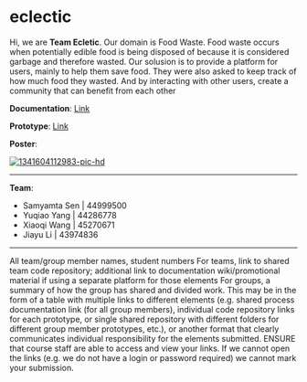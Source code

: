 # eclectic
Hi, we are **Team Ecletic**. Our domain is Food Waste. Food waste occurs when potentially edible food is being disposed of because it is considered garbage and therefore wasted. Our solusion is to provide a platform for users, mainly to help them save food. They were also asked to keep track of how much food they wasted. And by interacting with other users, create a community that can benefit from each other



**Documentation**: [Link](https://github.com/hunture/eclectic/wiki/Concept-Proposal)

**Prototype**: [Link](https://xd.adobe.com/view/18542ebc-f4c1-431f-8645-8b1b69e35fa3-4d07/?fullscreen)

**Poster**: 

<a href="https://ibb.co/KKNCmfc"><img src="https://i.ibb.co/phWCnM6/1341604112983-pic-hd.png" alt="1341604112983-pic-hd" border="0"></a>
*** 

**Team**:
* Samyamta Sen | 44999500
* Yuqiao Yang | 44286778
* Xiaoqi Wang | 45270671
* Jiayu Li | 43974836

***


All team/group member names, student numbers
For teams, link to shared team code repository; additional link to documentation wiki/promotional material if using a separate platform for those elements
For groups, a summary of how the group has shared and divided work. This may be in the form of a table with multiple links to different elements (e.g. shared process documentation link (for all group members), individual code repository links for each prototype, or single shared repository with different folders for different group member prototypes, etc.), or another format that clearly communicates individual responsibility for the elements submitted. 
ENSURE that course staff are able to access and view your links. If we cannot open the links (e.g. we do not have a login or password required) we cannot mark your submission.

